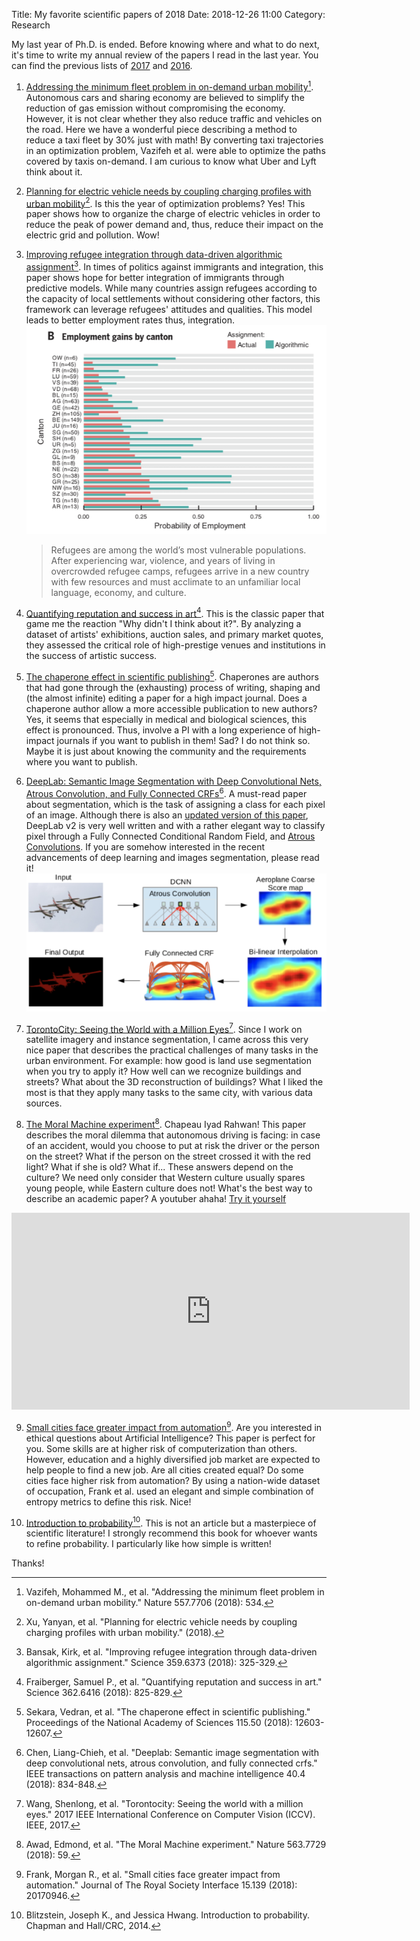Title: My favorite scientific papers of 2018
Date: 2018-12-26 11:00
Category: Research

My last year of Ph.D. is ended. Before knowing where and what to do next, it's time to write my annual review of the papers I read in the last year. You can find the previous lists of [2017](https://www.marcodena.it/blog/my-favorite-scientific-papers-of-2017/) and [2016](https://www.marcodena.it/blog/my-favorite-scientific-papers-of-2016/). 


1. [Addressing the minimum fleet problem in on-demand urban mobility](https://www.nature.com/articles/s41586-018-0095-1)[^1]. Autonomous cars and sharing economy are believed to simplify the reduction of gas emission without compromising the economy. However, it is not clear whether they also reduce traffic and vehicles on the road. Here we have a wonderful piece describing a method to reduce a taxi fleet by 30% just with math! By converting taxi trajectories in an optimization problem, Vazifeh et al. were able to optimize the paths covered by taxis on-demand. I am curious to know what Uber and Lyft think about it. 

2. [Planning for electric vehicle needs by coupling charging profiles with urban mobility](https://www.nature.com/articles/s41560-018-0136-x)[^2]. Is this the year of optimization problems? Yes! This paper shows how to organize the charge of electric vehicles in order to reduce the peak of power demand and, thus, reduce their impact on the electric grid and pollution. Wow!

3. [Improving refugee integration through data-driven algorithmic assignment](http://science.sciencemag.org/content/359/6373/325)[^3]. In times of politics against immigrants and integration, this paper shows hope for better integration of immigrants through predictive models.
While many countries assign refugees according to the capacity of local settlements without considering other factors, this framework can leverage refugees' attitudes and qualities. This model leads to better employment rates thus, integration.
   ![relocation of immigrants](/images/relocation-immigrants.png)
   > Refugees are among the world’s most vulnerable populations. After experiencing war, violence, and years of living in overcrowded refugee camps, refugees arrive in a new country with few resources and must acclimate to an unfamiliar local language, economy, and culture.

4. [Quantifying reputation and success in art](http://science.sciencemag.org/content/early/2018/11/07/science.aau7224)[^4]. This is the classic paper that game me the reaction "Why didn't I think about it?". By analyzing a dataset of artists' exhibitions, auction sales, and primary market quotes, they assessed the critical role of high-prestige venues and institutions in the success of artistic success.


5. [The chaperone effect in scientific publishing](https://www.pnas.org/content/115/50/12603)[^5]. Chaperones are authors that had gone through the (exhausting) process of writing, shaping and (the almost infinite) editing a paper for a high impact journal. Does a chaperone author allow a more accessible publication to new authors? Yes, it seems that especially in medical and biological sciences, this effect is pronounced. Thus, involve a PI with a long experience of high-impact journals if you want to publish in them! Sad? I do not think so. Maybe it is just about knowing the community and the requirements where you want to publish.


6. [DeepLab: Semantic Image Segmentation with Deep Convolutional Nets, Atrous Convolution, and Fully Connected CRFs](https://aaai.org/ocs/index.php/AAAI/AAAI17/paper/view/14902)[^6]. A must-read paper about segmentation, which is the task of assigning a class for each pixel of an image. Although there is also an [updated version of this paper](https://arxiv.org/abs/1802.02611), DeepLab v2 is very well written and with a rather elegant way to classify pixel through a Fully Connected Conditional Random Field, and [Atrous Convolutions](https://towardsdatascience.com/types-of-convolutions-in-deep-learning-717013397f4d). If you are somehow interested in the recent advancements of deep learning and images segmentation, please read it!
![Instance Segmentation](/images/segmentation-CRF.png)

7. [TorontoCity: Seeing the World with a Million Eyes](https://ieeexplore.ieee.org/abstract/document/8237589/)[^7]. Since I work on satellite imagery and instance segmentation, I came across this very nice paper that describes the practical challenges of many tasks in the urban environment. For example: how good is land use segmentation when you try to apply it? How well can we recognize buildings and streets? What about the 3D reconstruction of buildings? What I liked the most is that they apply many tasks to the same city, with various data sources.

8. [The Moral Machine experiment](https://www.nature.com/articles/s41586-018-0637-6/)[^8]. Chapeau Iyad Rahwan! This paper describes the moral dilemma that autonomous driving is facing: in case of an accident, would you choose to put at risk the driver or the person on the street? 
   What if the person on the street crossed it with the red light? What if she is old? What if... These answers depend on the culture? We need only consider that Western culture usually spares young people, while Eastern culture does not! What's the best way to describe an academic paper? A youtuber ahaha! [Try it yourself](http://moralmachine.mit.edu/)
<iframe width="637" height="315" src="https://www.youtube.com/embed/9VVqYmf5s18" frameborder="0" allow="autoplay; encrypted-media" allowfullscreen></iframe>

9. [Small cities face greater impact from automation](https://royalsocietypublishing.org/doi/full/10.1098/rsif.2017.0946)[^9]. Are you interested in ethical questions about Artificial Intelligence? This paper is perfect for you. Some skills are at higher risk of computerization than others. However, education and a highly diversified job market are expected to help people to find a new job. Are all cities created equal? Do some cities face higher risk from automation? By using a nation-wide dataset of occupation, Frank et al. used an elegant and simple combination of entropy metrics to define this risk. Nice!

10. [Introduction to probability](https://www.goodreads.com/book/show/21558327-introduction-to-probability)[^10]. This is not an article but a masterpiece of scientific literature! I strongly recommend this book for whoever wants to refine probability. I particularly like how simple is written!


Thanks!



[^1]: Vazifeh, Mohammed M., et al. "Addressing the minimum fleet problem in on-demand urban mobility." Nature 557.7706 (2018): 534.
[^2]: Xu, Yanyan, et al. "Planning for electric vehicle needs by coupling charging profiles with urban mobility." (2018).
[^3]: Bansak, Kirk, et al. "Improving refugee integration through data-driven algorithmic assignment." Science 359.6373 (2018): 325-329.
[^4]: Fraiberger, Samuel P., et al. "Quantifying reputation and success in art." Science 362.6416 (2018): 825-829.
[^5]: Sekara, Vedran, et al. "The chaperone effect in scientific publishing." Proceedings of the National Academy of Sciences 115.50 (2018): 12603-12607.
[^6]: Chen, Liang-Chieh, et al. "Deeplab: Semantic image segmentation with deep convolutional nets, atrous convolution, and fully connected crfs." IEEE transactions on pattern analysis and machine intelligence 40.4 (2018): 834-848.
[^7]: Wang, Shenlong, et al. "Torontocity: Seeing the world with a million eyes." 2017 IEEE International Conference on Computer Vision (ICCV). IEEE, 2017.
[^8]: Awad, Edmond, et al. "The Moral Machine experiment." Nature 563.7729 (2018): 59.
[^9]: Frank, Morgan R., et al. "Small cities face greater impact from automation." Journal of The Royal Society Interface 15.139 (2018): 20170946.
[^10]: Blitzstein, Joseph K., and Jessica Hwang. Introduction to probability. Chapman and Hall/CRC, 2014.


